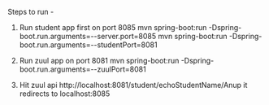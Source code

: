 
Steps to run -
1) Run student app first on port 8085
mvn spring-boot:run -Dspring-boot.run.arguments=--server.port=8085
mvn spring-boot:run -Dspring-boot.run.arguments=--studentPort=8081

2) Run zuul app on port 8081
mvn spring-boot:run -Dspring-boot.run.arguments=--zuulPort=8081

3) Hit zuul api
http://localhost:8081/student/echoStudentName/Anup
it redirects to localhost:8085
